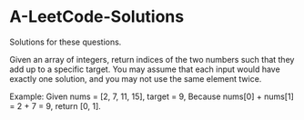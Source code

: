 # A-LeetCode-Solutions
Solutions for these questions.

Given an array of integers, return indices of the two numbers such that they add up to a specific target. 
You may assume that each input would have exactly one solution, and you may not use the same element twice.

Example: 
Given nums = [2, 7, 11, 15], target = 9, 
Because nums[0] + nums[1] = 2 + 7 = 9, 
return [0, 1].
